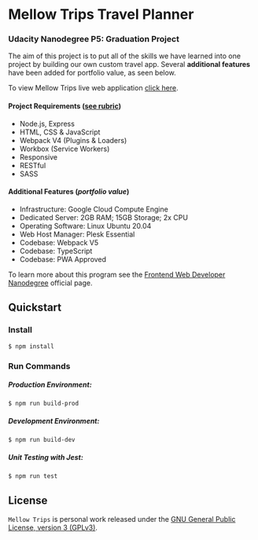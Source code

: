 # Mellow Trips Travel Planner

### Udacity Nanodegree P5: Graduation Project

The aim of this project is to put all of the skills we have learned into one project by building our own custom travel app. Several **additional features** have been added for portfolio value, as seen below.

To view Mellow Trips live web application [click here](https://mellowtrips.founddesigns.app/).

#### Project Requirements ([see rubric](https://review.udacity.com/#!/rubrics/2669/view))

- Node.js, Express
- HTML, CSS & JavaScript
- Webpack V4 (Plugins & Loaders)
- Workbox (Service Workers)
- Responsive
- RESTful
- SASS

#### Additional Features (_portfolio value_)

* Infrastructure: Google Cloud Compute Engine
* Dedicated Server: 2GB RAM; 15GB Storage; 2x CPU
* Operating Software: Linux Ubuntu 20.04
* Web Host Manager: Plesk Essential
* Codebase: Webpack V5
* Codebase: TypeScript
* Codebase: PWA Approved

To learn more about this program see the [Frontend Web Developer Nanodegree](https://www.udacity.com/course/front-end-web-developer-nanodegree--nd0011) official page.

## Quickstart

### Install

```
$ npm install
```

### Run Commands

##### Production Environment:

```
$ npm run build-prod
```

##### Development Environment:

```
$ npm run build-dev
```

##### Unit Testing with Jest:

```
$ npm run test
```

## License

`Mellow Trips` is personal work released under the [GNU General Public License, version 3 (GPLv3)](https://www.gnu.org/licenses/gpl-3.0.html).